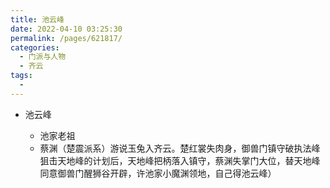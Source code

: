 ```yaml
---
title: 池云峰
date: 2022-04-10 03:25:30
permalink: /pages/621817/
categories:
  - 门派与人物
  - 齐云
tags:
  - 
---
```

- 池云峰

  - 池家老祖
  - 蔡渊（楚震派系）游说玉兔入齐云。楚红裳失肉身，御兽门镇守破执法峰狙击天地峰的计划后，天地峰把柄落入镇守，蔡渊失掌门大位，替天地峰同意御兽门醒狮谷开辟，许池家小魔渊领地，自己得池云峰）


